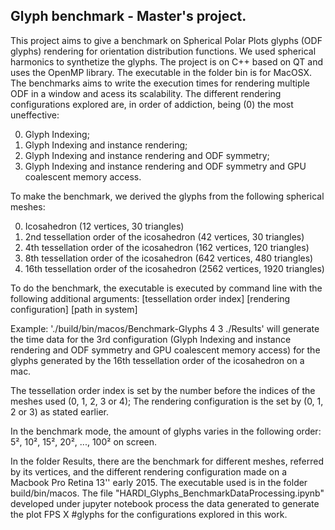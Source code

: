 ## Glyph benchmark - Master's project.

This project aims to give a benchmark on Spherical Polar Plots glyphs (ODF glyphs) rendering for orientation distribution functions. We used spherical harmonics to synthetize the glyphs.
The project is on C++ based on QT and uses the OpenMP library.
The executable in the folder bin is for MacOSX.
The benchmarks aims to write the execution times for rendering multiple ODF in a window and acess its scalability. The different rendering configurations explored are, in order of addiction, being (0) the most uneffective:

0) Glyph Indexing;
1) Glyph Indexing and instance rendering;
2) Glyph Indexing and instance rendering and ODF symmetry;
3) Glyph Indexing and instance rendering and ODF symmetry and GPU coalescent memory access.

To make the benchmark, we derived the glyphs from the following spherical meshes:

0) Icosahedron (12 vertices, 30 triangles)
1) 2nd  tessellation order of the icosahedron (42 vertices, 30 triangles)
2) 4th  tessellation order of the icosahedron (162 vertices, 120 triangles)
3) 8th  tessellation order of the icosahedron (642 vertices, 480 triangles)
4) 16th tessellation order of the icosahedron (2562 vertices, 1920 triangles)

To do the benchmark, the executable is executed by command line with the following additional arguments:
[tessellation order index] [rendering configuration] [path in system]

Example:
'./build/bin/macos/Benchmark-Glyphs 4 3 ./Results'
will generate the time data for the 3rd configuration (Glyph Indexing and instance rendering and ODF symmetry and GPU coalescent memory access) for the glyphs generated by the 16th tessellation order of the icosahedron on a mac.

The tessellation order index is set by the number before the indices of the meshes used (0, 1, 2, 3 or 4);
The rendering configuration is the set by (0, 1, 2 or 3) as stated earlier.

In the benchmark mode, the amount of glyphs varies in the following order: 5², 10², 15², 20², ..., 100² on screen.

In the folder Results, there are the benchmark for different meshes, referred by its vertices, and the different rendering configuration made on a Macbook Pro Retina 13'' early 2015. The executable used is in the folder build/bin/macos. The file "HARDI_Glyphs_BenchmarkDataProcessing.ipynb" developed under jupyter notebook process the data generated to generate the plot FPS X #glyphs for the configurations explored in this work.
